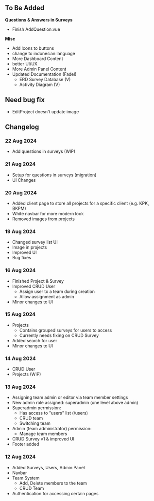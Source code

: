 ## To Be Added
**Questions & Answers in Surveys**
- Finish AddQuestion.vue

**Misc**
- Add Icons to buttons
- change to indonesian language
- More Dashboard Content
- better UI/UX
- More Admin Panel Content
- Updated Documentation (Fadel)
  - ERD Survey Database (V)
  - Activity Diagram (V)

## Need bug fix
- EditProject doesn't update image

## Changelog
### 22 Aug 2024
- Add questions in surveys (WIP)

### 21 Aug 2024
- Setup for questions in surveys (migration)
- UI Changes

### 20 Aug 2024
- Added client page to store all projects for a specific client (e.g. KPK, BKPM)
- White navbar for more modern look
- Removed images from projects

### 19 Aug 2024
- Changed survey list UI
- Image in projects
- Improved UI
- Bug fixes

### 16 Aug 2024
- Finished Project & Survey
- Improved CRUD User
  - Assign user to a team during creation
  - Allow assignment as admin
- Minor changes to UI

### 15 Aug 2024
- Projects 
  - Contains grouped surveys for users to access
  - Currently needs fixing on CRUD Survey
- Added search for user
- Minor changes to UI

### 14 Aug 2024
- CRUD User
- Projects (WIP)

### 13 Aug 2024
- Assigning team admin or editor via team member settings
- New admin role assigned: superadmin (one level above admin)
- Superadmin permission:
  - Has access to "users" list (/users)
  - CRUD team
  - Switching team
- Admin (team administrator) permission:
  - Manage team members
- CRUD Survey v1 & improved UI
- Footer added

### 12 Aug 2024
- Added Surveys, Users, Admin Panel
- Navbar
- Team System
    -  Add, Delete members to the team
    -  CRUD Team
- Authentication for accessing certain pages
